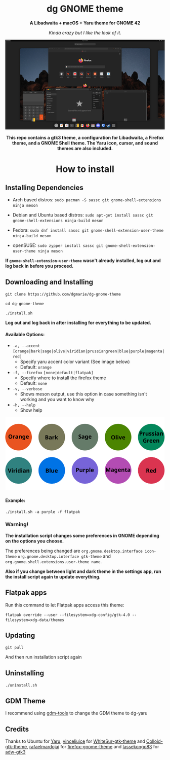 <div align="center">

# dg GNOME theme
**A Libadwaita + macOS + Yaru theme for GNOME 42**

*Kinda crazy but I like the look of it.*

![Screenshot of the theme](Screenshot.png)

**This repo contains a gtk3 theme, a configuration for Libadwaita, a Firefox theme, and a GNOME Shell theme. The Yaru icon, cursor, and sound themes are also included.**
# How to install

</div>

## Installing Dependencies

- Arch based distros: `sudo pacman -S sassc git gnome-shell-extensions ninja meson`

- Debian and Ubuntu based distros: `sudo apt-get install sassc git gnome-shell-extensions ninja-build meson`

- Fedora: `sudo dnf install sassc git gnome-shell-extension-user-theme ninja-build meson`

- openSUSE: `sudo zypper install sassc git gnome-shell-extension-user-theme ninja meson`

**If `gnome-shell-extension-user-theme` wasn't already installed, log out and log back in before you proceed.**

## Downloading and Installing

```
git clone https://github.com/dgmarie/dg-gnome-theme
```
```
cd dg-gnome-theme
```
```
./install.sh
```
**Log out and log back in after installing for everything to be updated.**

#### Available Options:
- `-a, --accent` `[orange|bark|sage|olive|viridian|prussiangreen|blue|purple|magenta|red]`
	- Specify yaru accent color variant (See image below)
	- Default: `orange`
- `-f, --firefox` `[none|default|flatpak]`
	- Specify where to install the firefox theme
	- Default: `none`
- `-v, --verbose`
	- Shows meson output, use this option in case something isn't working and you want to know why
- `-h, --help`
	- Show help

![Accent Colors](accents.svg)

#### Example:
```
./install.sh -a purple -f flatpak
```

### Warning!
**The installation script changes some preferences in GNOME depending on the options you choose.**

The preferences being changed are `org.gnome.desktop.interface icon-theme` `org.gnome.desktop.interface gtk-theme` and `org.gnome.shell.extensions.user-theme name`.

**Also if you change between light and dark theme in the settings app, run the install script again to update everything.**

## Flatpak apps
Run this command to let Flatpak apps access this theme:
```
flatpak override --user --filesystem=xdg-config/gtk-4.0 --filesystem=xdg-data/themes
```

## Updating
```
git pull
```
And then run installation script again

## Uninstalling
```
./uninstall.sh
```

## GDM Theme
I recommend using [gdm-tools](https://github.com/realmazharhussain/gdm-tools) to change the GDM theme to dg-yaru

## Credits
Thanks to Ubuntu for [Yaru](https://github.com/ubuntu/yaru), [vinceliuice](https://github.com/vinceliuice) for [WhiteSur-gtk-theme](https://github.com/vinceliuice/WhiteSur-gtk-theme) and [Colloid-gtk-theme](https://github.com/vinceliuice/Colloid-gtk-theme), [rafaelmardojai](https://github.com/rafaelmardojai) for [firefox-gnome-theme](https://github.com/rafaelmardojai/firefox-gnome-theme) and [lassekongo83](https://github.com/lassekongo83) for [adw-gtk3](https://github.com/lassekongo83/adw-gtk3)
